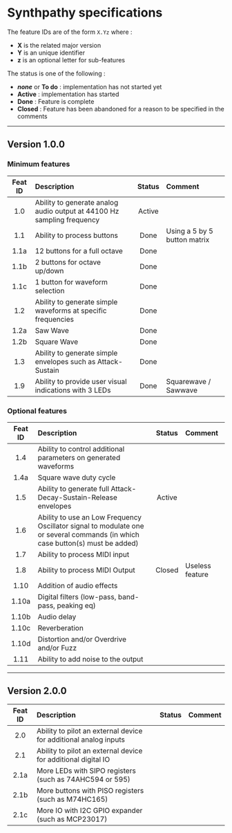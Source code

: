 # Synthpathy specifications

The feature IDs are of the form `X.Yz` where :
- **X** is the related major version
- **Y** is an unique identifier
- **z** is an optional letter for sub-features

The status is one of the following :
- ***none*** or **To do** : implementation has not started yet
- **Active** : implementation has started
- **Done** : Feature is complete
- **Closed** : Feature has been abandoned for a reason to be specified in the comments


----------------------------------------------------------------------------------------------------

## Version 1.0.0

### Minimum features

| Feat ID | Description                                                         | Status | Comment |
|:-------:|:--------------------------------------------------------------------|:------:|:--------|
|1.0      |Ability to generate analog audio output at 44100 Hz sampling frequency |Active
|1.1      |Ability to process buttons                                           |Done    |Using a 5 by 5 button matrix
|  1.1a   |12 buttons for a full octave                                         |Done
|  1.1b   |2 buttons for octave up/down                                         |Done
|  1.1c   |1 button for waveform selection                                      |Done
|1.2      |Ability to generate simple waveforms at specific frequencies         |Done
|  1.2a   |Saw Wave                                                             |Done
|  1.2b   |Square Wave                                                          |Done
|1.3      |Ability to generate simple envelopes such as Attack-Sustain          |Done
|1.9      |Ability to provide user visual indications with 3 LEDs               |Done    |Squarewave / Sawwave


### Optional features

| Feat ID | Description                                                         | Status | Comment |
|:-------:|:--------------------------------------------------------------------|:------:|:--------|
|1.4      |Ability to control additional parameters on generated waveforms      |
|  1.4a   |Square wave duty cycle                                               |
|1.5      |Ability to generate full Attack-Decay-Sustain-Release envelopes      |Active
|1.6      |Ability to use an Low Frequency Oscillator signal to modulate one or several commands (in which case button(s) must be added) |
|1.7      |Ability to process MIDI input                                        |
|1.8      |Ability to process MIDI Output                                       |Closed  |Useless feature
|1.10     |Addition of audio effects
|  1.10a  |Digital filters (low-pass, band-pass, peaking eq)
|  1.10b  |Audio delay
|  1.10c  |Reverberation
|  1.10d  |Distortion and/or Overdrive and/or Fuzz
|1.11     |Ability to add noise to the output


----------------------------------------------------------------------------------------------------

## Version 2.0.0

| Feat ID | Description                                                         | Status | Comment |
|:-------:|:--------------------------------------------------------------------|:------:|:--------|
|2.0      |Ability to pilot an external device for additional analog inputs
|2.1      |Ability to pilot an external device for additional digital IO
|  2.1a   |More LEDs with SIPO registers (such as 74AHC594 or 595)
|  2.1b   |More buttons with PISO registers (such as M74HC165)
|  2.1c   |More IO with I2C GPIO expander (such as MCP23017)